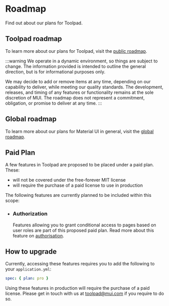 # Roadmap

<p class="description">Find out about our plans for Toolpad.</p>

## Toolpad roadmap

To learn more about our plans for Toolpad, visit the [public roadmap](https://github.com/orgs/mui/projects/9).

:::warning
We operate in a dynamic environment, so things are subject to change.
The information provided is intended to outline the general direction, but is for informational purposes only.

We may decide to add or remove items at any time, depending on our capability to deliver, while meeting our quality standards.
The development, releases, and timing of any features or functionality remains at the sole discretion of MUI.
The roadmap does not represent a commitment, obligation, or promise to deliver at any time.
:::

## Global roadmap

To learn more about our plans for Material UI in general, visit the [global roadmap](/material-ui/discover-more/roadmap/).

## Paid Plan

A few features in Toolpad are proposed to be placed under a paid plan. These:

- will not be covered under the free-forever MIT license
- will require the purchase of a paid license to use in production

The following features are currently planned to be included within this scope:

- ### Authorization

  Features allowing you to grant conditional access to pages based on user roles are part of this proposed paid plan. Read more about this feature on [authorisation](/toolpad/concepts/rbac/).

## How to upgrade

Currently, accessing these features requires you to add the following to your `application.yml`:

```yml
spec: { plan: pro }
```

Using these features in production will require the purchase of a paid license. Please get in touch with us at [toolpad@mui.com](mailto:toolpad@mui.com) if you require to do so.
